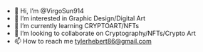 - 👋 Hi, I’m @VirgoSun914
- 👀 I’m interested in Graphic Design/Digital Art
- 🌱 I’m currently learning CRYPTOART/NFTs
- 💞️ I’m looking to collaborate on Cryptography/NFTs/Crypto Art
- 📫 How to reach me tylerhebert86@gmail.com

<!---
VirgoSun914/VirgoSun914 is a ✨ special ✨ repository because its `README.md` (this file) appears on your GitHub profile.
You can click the Preview link to take a look at your changes.
--->
